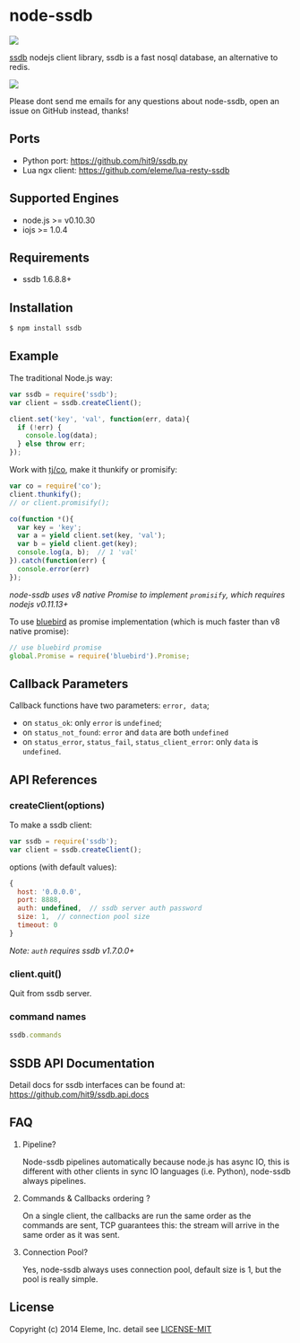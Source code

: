 node-ssdb
=========

![](https://nodei.co/npm/ssdb.png)

[ssdb](https://github.com/ideawu/ssdb) nodejs client library,
ssdb is a fast nosql database, an alternative to redis.


![](https://api.travis-ci.org/eleme/node-ssdb.svg)

Please dont send me emails for any questions about node-ssdb, open an issue on GitHub instead, thanks!

Ports
------

- Python port: https://github.com/hit9/ssdb.py
- Lua ngx client: https://github.com/eleme/lua-resty-ssdb

Supported Engines
-----------------

- node.js >= v0.10.30
- iojs >= 1.0.4

Requirements
-------------

- ssdb 1.6.8.8+

Installation
-------------

```bash
$ npm install ssdb
```

Example
--------

The traditional Node.js way:

```js
var ssdb = require('ssdb');
var client = ssdb.createClient();

client.set('key', 'val', function(err, data){
  if (!err) {
    console.log(data);
  } else throw err;
});
```

Work with [tj/co](https://github.com/tj/co), make it thunkify or promisify:

```js
var co = require('co');
client.thunkify();
// or client.promisify();

co(function *(){
  var key = 'key';
  var a = yield client.set(key, 'val');
  var b = yield client.get(key);
  console.log(a, b);  // 1 'val'
}).catch(function(err) {
  console.error(err)
});
```

*node-ssdb uses v8 native Promise to implement `promisify`, which requires nodejs v0.11.13+*

To use [bluebird](https://github.com/petkaantonov/bluebird) as promise implementation (which
is much faster than v8 native promise):

```js
// use bluebird promise
global.Promise = require('bluebird').Promise;
```

Callback Parameters
-------------------

Callback functions have two parameters: `error, data`;

- on `status_ok`:  only `error` is `undefined`;
- on `status_not_found`: `error` and `data` are both `undefined`
- on `status_error`, `status_fail`, `status_client_error`: only `data` is `undefined`.

API References
--------------

### createClient(options)

To make a ssdb client:

```js
var ssdb = require('ssdb');
var client = ssdb.createClient();
```

options (with default values):

```js
{
  host: '0.0.0.0',
  port: 8888,
  auth: undefined,  // ssdb server auth password
  size: 1,  // connection pool size
  timeout: 0
}
```

*Note: `auth` requires ssdb v1.7.0.0+*

### client.quit()

Quit from ssdb server.

### command names

```js
ssdb.commands
```

SSDB API Documentation
----------------------

Detail docs for ssdb interfaces can be found at: https://github.com/hit9/ssdb.api.docs


FAQ
---

1. Pipeline?

   Node-ssdb pipelines automatically because node.js has async IO, this is different with other
   clients in sync IO languages (i.e. Python), node-ssdb always pipelines.

2. Commands & Callbacks ordering ?

   On a single client, the callbacks are run the same order as the commands are sent, TCP guarantees
   this: the stream will arrive in the same order as it was sent.

3. Connection Pool?

   Yes, node-ssdb always uses connection pool, default size is 1, but the pool is really simple.

License
-------

Copyright (c) 2014 Eleme, Inc. detail see [LICENSE-MIT](./LICENSE-MIT)
